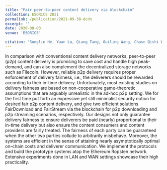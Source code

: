 ```yaml
---
title: "Fair peer-to-peer content delivery via blockchain"
collection: ESORICS 2021
permalink: /publication/2021-09-30-dcdn
excerpt: ''
date: 2020-08-03
venue: 'ESORICS'

citation: 'Songlin He, Yuan Lu, Qiang Tang, Guiling Wang, Chase Qishi Wu. &quot;Fair peer-to-peer content delivery via blockchain.&quot; <i>Proc. ESORICS 2021</i>.'
---
```

In comparison with conventional content delivery networks, peer-to-peer (p2p) content delivery is promising to save cost and handle high peak-demand, and can also complement the decentralized storage networks such as Filecoin. However, reliable p2p delivery requires proper enforcement of delivery fairness, i.e., the deliverers should be rewarded according to their in-time delivery. Unfortunately, most existing studies on delivery fairness are based on non-cooperative game-theoretic assumptions that are arguably unrealistic in the ad-hoc p2p setting. We for the first time put forth an expressive yet still minimalist security notion for desired fair p2p content delivery, and give two efficient solutions FairDownload and FairStream via the blockchain for p2p downloading and p2p streaming scenarios, respectively. Our designs not only guarantee delivery fairness to ensure deliverers be paid (nearly) proportional to their in-time delivery but also ensure the content consumers and content providers are fairly treated. The fairness of each party can be guaranteed when the other two parties collude to arbitrarily misbehave. Moreover, the systems are efficient in the sense of attaining nearly asymptotically optimal on-chain costs and deliverer communication. We implement the protocols and build the prototype systems atop the Ethereum Ropsten network. Extensive experiments done in LAN and WAN settings showcase their high practicality.
